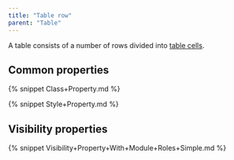 ```yaml
---
title: "Table row"
parent: "Table"
---
```



A table consists of a number of rows divided into [table cells](Table+cell).

## Common properties

{% snippet Class+Property.md %}

{% snippet Style+Property.md %}

## Visibility properties

{% snippet Visibility+Property+With+Module+Roles+Simple.md %}
